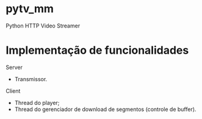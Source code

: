 # pytv_mm
Python HTTP Video Streamer

# Implementação de funcionalidades
Server
- Transmissor.

Client
- Thread do player;
- Thread do gerenciador de download de segmentos (controle de buffer).
